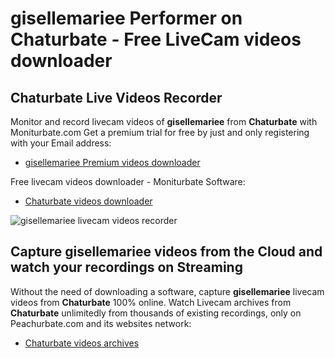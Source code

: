 # gisellemariee Performer on Chaturbate - Free LiveCam videos downloader

## Chaturbate Live Videos Recorder

Monitor and record livecam videos of **gisellemariee** from **Chaturbate** with Moniturbate.com
Get a premium trial for free by just and only registering with your Email address:
* [gisellemariee Premium videos downloader](https://moniturbate.com/request-demo-licence-key.html)

Free livecam videos downloader - Moniturbate Software:
* [Chaturbate videos downloader](https://moniturbate.com/moniturbate-download-software.html)

![gisellemariee livecam videos recorder](https://peachurnet.com/templates/moniturbate-software.png)


## Capture gisellemariee videos from the Cloud and watch your recordings on Streaming

Without the need of downloading a software, capture **gisellemariee** livecam videos from **Chaturbate** 100% online.
Watch Livecam archives from **Chaturbate** unlimitedly from thousands of existing recordings, only on Peachurbate.com and its websites network:
* [Chaturbate videos archives](https://peachurnet.com/)